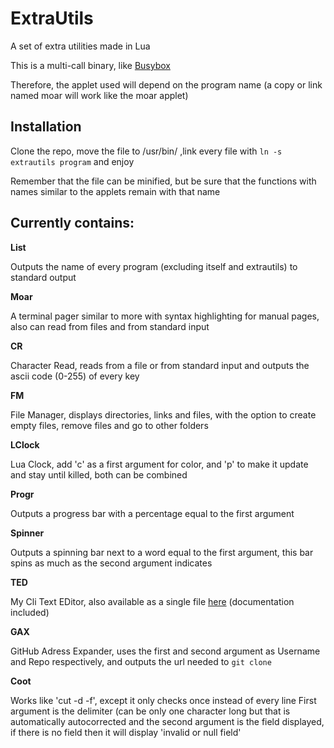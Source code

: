 # ExtraUtils
A set of extra utilities made in Lua

This is a multi-call binary, like [Busybox](https://busybox.net/)

Therefore, the applet used will depend on the program name (a copy or link named moar will work like the moar applet)

Installation
---
Clone the repo, move the file to /usr/bin/ ,link every file with ``ln -s extrautils program`` and enjoy

Remember that the file can be minified, but be sure that the functions with names similar to the applets remain with that name

Currently contains:
---

**List**

Outputs the name of every program (excluding itself and extrautils) to standard output

**Moar**

A terminal pager similar to more with syntax highlighting for manual pages, also can read from files and from standard input

**CR**

Character Read, reads from a file or from standard input and outputs the ascii code (0-255) of every key

**FM**

File Manager, displays directories, links and files, with the option to create empty files, remove files and go to other folders

**LClock**

Lua Clock, add 'c' as a first argument for color, and 'p' to make it update and stay until killed, both can be combined

**Progr**

Outputs a progress bar with a percentage equal to the first argument

**Spinner**

Outputs a spinning bar next to a word equal to the first argument, this bar spins as much as the second argument indicates

**TED**

My Cli Text EDitor, also available as a single file [here](https://bowuigi.github.io/TED/) (documentation included)

**GAX**

GitHub Adress Expander, uses the first and second argument as Username and Repo respectively, and outputs the url needed to ``git clone``

**Coot**

Works like 'cut -d -f', except it only checks once instead of every line
First argument is the delimiter (can be only one character long but that is automatically autocorrected and the second argument is the field displayed, if there is no field then it will display 'invalid or null field'
